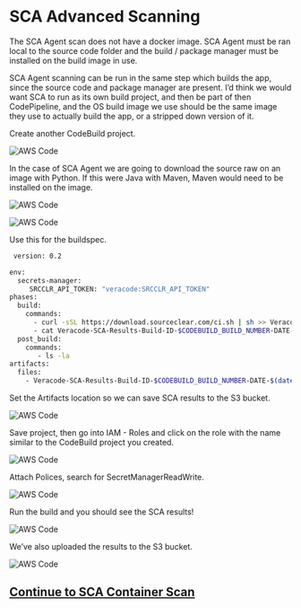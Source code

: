 # SCA Advanced Scanning

The SCA Agent scan does not have a docker image.  SCA Agent must be ran local to the source code folder and the build / package manager must be installed on the build image in use.

SCA Agent scanning can be run in the same step which builds the app, since the source code and package manager are present.  I’d think we would want SCA to run as its own build project, and then be part of then CodePipeline, and the OS build image we use should be the same image they use to actually build the app, or a stripped down version of it.

Create another CodeBuild project.

![AWS Code](https://github.com/ClintPollock/AWS-Code-Suite-Veracode-Examples/raw/main/7-SCA-Advanced-Scan/1-SCA-Agent.png)

In the case of SCA Agent we are going to download the source raw on an image with Python.  If this were Java with Maven, Maven would need to be installed on the image.

![AWS Code](https://github.com/ClintPollock/AWS-Code-Suite-Veracode-Examples/raw/main/7-SCA-Advanced-Scan/2-SCA-Agent.png)

![AWS Code](https://github.com/ClintPollock/AWS-Code-Suite-Veracode-Examples/raw/main/7-SCA-Advanced-Scan/3-SCA-Agent.png)

Use this for the buildspec.

```bash
 version: 0.2

env:
  secrets-manager:
     SRCCLR_API_TOKEN: "veracode:SRCCLR_API_TOKEN"
phases:
  build:
    commands:
      - curl -sSL https://download.sourceclear.com/ci.sh | sh >> Veracode-SCA-Results-Build-ID-$CODEBUILD_BUILD_NUMBER-DATE-$(date +%Y-%m-%d).txt
      - cat Veracode-SCA-Results-Build-ID-$CODEBUILD_BUILD_NUMBER-DATE-$(date +%Y-%m-%d).txt
  post_build:
    commands:
       - ls -la
artifacts:
  files:
    - Veracode-SCA-Results-Build-ID-$CODEBUILD_BUILD_NUMBER-DATE-$(date +%Y-%m-%d).txt
```

Set the Artifacts location so we can save SCA results to the S3 bucket.

![AWS Code](https://github.com/ClintPollock/AWS-Code-Suite-Veracode-Examples/raw/main/7-SCA-Advanced-Scan/4-SCA-Agent.png)

Save project, then go into IAM - Roles and click on the role with the name similar to the CodeBuild project you created.

![AWS Code](https://github.com/ClintPollock/AWS-Code-Suite-Veracode-Examples/raw/main/7-SCA-Advanced-Scan/5-SCA-Agent.png)


Attach Polices, search for SecretManagerReadWrite.

![AWS Code](https://github.com/ClintPollock/AWS-Code-Suite-Veracode-Examples/raw/main/7-SCA-Advanced-Scan/6-SCA-Agent.png)

Run the build and you should see the SCA results!

![AWS Code](https://github.com/ClintPollock/AWS-Code-Suite-Veracode-Examples/raw/main/7-SCA-Advanced-Scan/7-SCA-Agent.png)

We’ve also uploaded the results to the S3 bucket.

![AWS Code](https://github.com/ClintPollock/AWS-Code-Suite-Veracode-Examples/raw/main/7-SCA-Advanced-Scan/8-SCA-Agent.png)

## [Continue to SCA Container Scan](/8-SCA-Container-Scan)